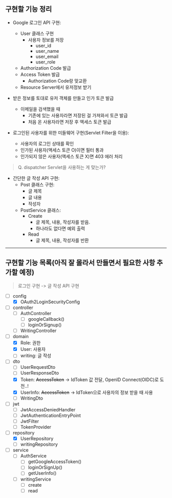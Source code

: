 ## 구현할 기능 정리

- Google 로그인 API 구현:
    - User 클래스 구현
        - 사용자 정보를 저장
            - user_id
            - user_name
            - user_email
            - user_role
    - Authorization Code 발급
    - Access Token 발급
        - Authorization Code랑 맞교환
    - Resource Server에서 유저정보 받기


- 받은 정보를 토대로 유저 객체를 만들고 인가 토큰 발급
    - 이메일을 검색했을 때
        - 기존에 있는 사용자라면 저장된 걸 가져와서 토큰 발급
        - 처음 온 사용자라면 저장 후 액세스 토큰 발급


- 로그인된 사용자를 위한 미들웨어 구현(Servlet Filter을 이용):
    - 사용자의 로그인 상태를 확인
    - 인가된 사용자(액세스 토큰 O)이면 필터 통과
    - 인가되지 않은 사용자(액세스 토큰 X)면 403 에러 처리
> Q. dispatcher Servlet을 사용하는 게 맞는가?


- 간단한 글 작성 API 구현:
    - Post 클래스 구현:
        - 글 제목
        - 글 내용
        - 작성자
    - PostService 클래스:
        - Create
            - 글 제목, 내용, 작성자를 받음.
            - 하나라도 없다면 예외 출력
        - Read
            - 글 제목, 내용, 작성자를 반환

---
## 구현할 기능 목록(아직 잘 몰라서 만들면서 필요한 사항 추가할 예정)

> 로그인 구현 -> 글 작성 API 구현

-[ ] config
    -[x] OAuth2LoginSecurityConfig

-[ ] controller
    -[ ] AuthController
        -[ ] googleCallback()
        -[ ] loginOrSignup()
    -[ ] WritingController

-[ ] domain
    -[x] Role: 권한
    -[x] User: 사용자
    -[ ] writing: 글 작성

-[ ] dto
    -[ ] UserRequestDto
    -[ ] UserResponseDto
    -[x] Token: ~~AccessToken~~ -> IdToken 값 전달, OpenID Connect(OIDC)로 도전..!
    -[x] UserInfo: ~~AccessToken~~ -> IdToken으로 사용자의 정보 받을 때 사용
    -[ ] WritingDto

-[ ] jwt
    -[ ] JwtAccessDeniedHandler
    -[ ] JwtAuthenticationEntryPoint
    -[ ] JwtFilter
    -[ ] TokenProvider

-[ ] repository
    -[x] UserRepository
    -[ ] writingRepository

-[ ] service
    -[ ] AuthService
        -[ ] getGoogleAccessToken()
        -[ ] loginOrSignUp()
        -[ ] getUserInfo()
    -[ ] writingService
        -[ ] create
        -[ ] read